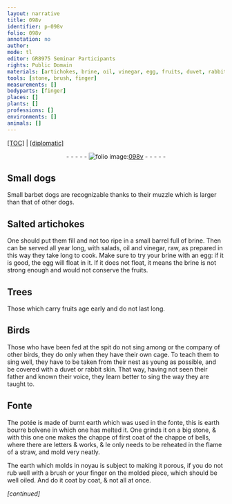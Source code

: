 ```yaml
---
layout: narrative
title: 098v
identifier: p-098v
folio: 098v
annotation: no
author:
mode: tl
editor: GR8975 Seminar Participants
rights: Public Domain
materials: [artichokes, brine, oil, vinegar, egg, fruits, duvet, rabbit skin, potée, burnt earth, earth bourre bolvene, stone, straw, earth, oiled]
tools: [stone, brush, finger]
measurements: []
bodyparts: [finger]
places: []
plants: []
professions: []
environments: []
animals: []
---
```


 <p><a href="{{ site.baseurl }}/translation/">[TOC]</a> | <a href="{{ site.baseurl }}/texts/p-098v_tc/" target="_blank">[diplomatic]</a></p><div class="folio" align="center">- - - - - <a href="http://gallica.bnf.fr/ark:/12148/btv1b10500001g/f202.image" target="_blank"><img src="https://cu-mkp.github.io/2017-workshop-edition/assets/photo-icon.png" alt="folio image: " style="display:inline-block; margin-bottom:-3px;"/>098v</a> - - - - - </div>  
  

## Small dogs

 
Small barbet dogs are recognizable thanks to their muzzle which is larger than that of other dogs.
 
 
  

## Salted <span class="m">artichokes</span>

 
One should put them fill and not too ripe in a small barrel full of <span class="m">brine</span>. Then can be served all year long, with salads, <span class="m">oil</span> and <span class="m">vinegar</span>, raw, as prepared in this way they take long to cook. Make sure to try your <span class="m">brine</span> with an <span class="m">egg</span>: if it is good, the <span class="m">egg</span> will float in it. If it does not float, it means <span class="x">the <span class="m">brine</span></span> is not strong enough and would not conserve the <span class="m">fruits</span>.
 
 
  

## Trees

 
Those which carry <span class="m">fruits</span> age early and do not last long.
 
 
  

## Birds

 
Those who have been fed at the spit do not sing among or the company of other birds, they do only when they have their own cage. To teach them to sing well, they have to be taken from their nest as young as possible, and be covered with a <span class="m">duvet</span> or <span class="m">rabbit skin</span>. That way, having not seen their father and known their voice, they learn better to sing the way they are taught to.
 
 
  

## Fonte

 
The <span class="m">potée</span> is made of <span class="m">burnt earth</span> which was used in the fonte, this is <span class="m">earth bourre bolvene</span> in which one has melted it. One grinds it on a big <span class="tl"><span class="m">stone</span></span>, & with this one one makes the <span class="del">chappe of</span> first coat of the chappe of bells, where there are letters & works, & <span class="del">le</span> only needs to be reheated in the flame of a <span class="m">straw</span>, and mold very neatly.
 
The <span class="m">earth</span> which molds in noyau is subject to making it porous, if you do not rub well with a <span class="tl">brush</span> or your <span class="tl"><span class="bp">finger</span></span> on the molded piece, which should be well <span class="m">oiled</span>. And do it coat by coat, & not all at once.
 
*[continued]*
 
 